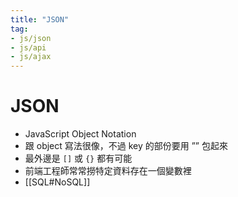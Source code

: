 ```yaml
---
title: "JSON"
tag: 
- js/json
- js/api
- js/ajax
---
```

# JSON
- JavaScript Object Notation
- 跟 object 寫法很像，不過 key 的部份要用 ”” 包起來
- 最外邊是 `[]` 或 `{}` 都有可能
- 前端工程師常常撈特定資料存在一個變數裡
- [[SQL#NoSQL]]


